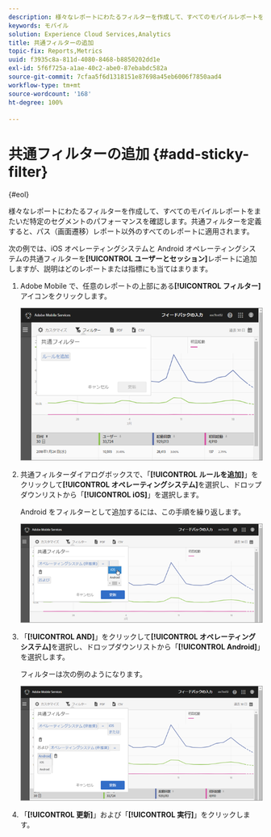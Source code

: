 ```yaml
---
description: 様々なレポートにわたるフィルターを作成して、すべてのモバイルレポートをまたいだ特定のセグメントのパフォーマンスを確認します。共通フィルターを定義すると、パス（画面遷移）レポート以外のすべてのレポートに適用されます。
keywords: モバイル
solution: Experience Cloud Services,Analytics
title: 共通フィルターの追加
topic-fix: Reports,Metrics
uuid: f3935c8a-811d-4080-8468-b8850202dd1e
exl-id: 5f6f725a-a1ae-40c2-abe0-87ebabdc582a
source-git-commit: 7cfaa5f6d1318151e87698a45eb6006f7850aad4
workflow-type: tm+mt
source-wordcount: '168'
ht-degree: 100%

---
```


# 共通フィルターの追加 {#add-sticky-filter}

{#eol}

様々なレポートにわたるフィルターを作成して、すべてのモバイルレポートをまたいだ特定のセグメントのパフォーマンスを確認します。共通フィルターを定義すると、パス（画面遷移）レポート以外のすべてのレポートに適用されます。

次の例では、iOS オペレーティングシステムと Android オペレーティングシステムの共通フィルターを&#x200B;**[!UICONTROL ユーザーとセッション]**&#x200B;レポートに追加しますが、説明はどのレポートまたは指標にも当てはまります。

1. Adobe Mobile で、任意のレポートの上部にある&#x200B;**[!UICONTROL フィルター]**&#x200B;アイコンをクリックします。

   ![](assets/sticky-filters.png)

1. 共通フィルターダイアログボックスで、「**[!UICONTROL ルールを追加]**」をクリックして&#x200B;**[!UICONTROL オペレーティングシステム]**&#x200B;を選択し、ドロップダウンリストから「**[!UICONTROL iOS]**」を選択します。

   Android をフィルターとして追加するには、この手順を繰り返します。

   ![](assets/sticky2.png)

1. 「**[!UICONTROL AND]**」をクリックして&#x200B;**[!UICONTROL オペレーティングシステム]**&#x200B;を選択し、ドロップダウンリストから「**[!UICONTROL Android]**」を選択します。

   フィルターは次の例のようになります。

   ![](assets/sticky3.png)

1. 「**[!UICONTROL 更新]**」および「**[!UICONTROL 実行]**」をクリックします。
